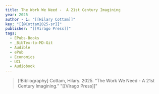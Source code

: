 ```yaml
---
title: The Work We Need -  A 21st Century Imagining
year: 2025
author - 1: "[[Hilary Cottam]]"
key: "[[@Cottam2025-sr]]"
publisher: "[[Virago Press]]"
tags:
  - EPubs-Books
  - _BibTex-to-MD-Git
  - Audible
  - ePub
  - Economics
  - UCL
  - Audiobook
---
```


> [!Bibliography]
> Cottam, Hilary. 2025. “The Work We Need -  A 21st Century Imagining.” "[[Virago Press]]"